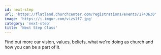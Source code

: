 ```yaml
---
id: next-step
url: 'https://flatland.churchcenter.com/registrations/events/1743630'
image: 'https://i.imgur.com/vLzs1f7.jpg'
category: 'next-step'
title: 'Next Step Class'
---
```


Find out more our vision, values, beliefs, what we're doing as church and how you can be a part of it.
